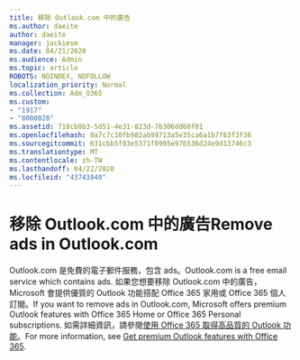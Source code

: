 ```yaml
---
title: 移除 Outlook.com 中的廣告
ms.author: daeite
author: daeite
manager: jackiesm
ms.date: 04/21/2020
ms.audience: Admin
ms.topic: article
ROBOTS: NOINDEX, NOFOLLOW
localization_priority: Normal
ms.collection: Adm_O365
ms.custom:
- "1917"
- "8000028"
ms.assetid: 718cb8b3-5d51-4e31-823d-7b306dd60f01
ms.openlocfilehash: 8a7c7c10fb982ab99713a5e35ca6a1b7f63f3f36
ms.sourcegitcommit: 631cbb5f03e5371f0995e976536d24e9d13746c3
ms.translationtype: MT
ms.contentlocale: zh-TW
ms.lasthandoff: 04/22/2020
ms.locfileid: "43743840"
---
```

# <a name="remove-ads-in-outlookcom"></a><span data-ttu-id="adb74-102">移除 Outlook.com 中的廣告</span><span class="sxs-lookup"><span data-stu-id="adb74-102">Remove ads in Outlook.com</span></span>

<span data-ttu-id="adb74-103">Outlook.com 是免費的電子郵件服務，包含 ads。</span><span class="sxs-lookup"><span data-stu-id="adb74-103">Outlook.com is a free email service which contains ads.</span></span> <span data-ttu-id="adb74-104">如果您想要移除 Outlook.com 中的廣告，Microsoft 會提供優質的 Outlook 功能搭配 Office 365 家用或 Office 365 個人訂閱。</span><span class="sxs-lookup"><span data-stu-id="adb74-104">If you want to remove ads in Outlook.com, Microsoft offers premium Outlook features with Office 365 Home or Office 365 Personal subscriptions.</span></span> <span data-ttu-id="adb74-105">如需詳細資訊，請參閱[使用 Office 365 取得高品質的 Outlook 功能](https://go.microsoft.com/fwlink/?linkid=872181)。</span><span class="sxs-lookup"><span data-stu-id="adb74-105">For more information, see [Get premium Outlook features with Office 365](https://go.microsoft.com/fwlink/?linkid=872181).</span></span>